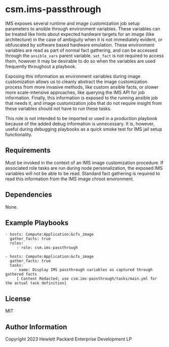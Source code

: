 csm.ims-passthrough
=========

IMS exposes several runtime and image customization job setup parameters to ansible through environment variables. These
variables can be treated like hints about expected hardware targets for an image (like architecture) in the case of
ambiguity when it is not immediately evident, or obfuscated by software based hardware emulation. These environment
variables are read as part of normal fact gathering, and can be accessed through the `ansible_vars` parent variable.
`set_fact` is not required to access them, however it may be desirable to do so when the variables are used frequently
throughout a playbook.

Exposing this information as environment variables during image customization allows us to cleanly abstract the image
customization process from more invasive methods, like custom ansible facts, or slower more scale-intensive approaches, 
like querying the IMS API for job information. Finally, this information is exposed to the running ansible job that 
needs it, and image customization jobs that do not require insight from these variables should not have to run these
tasks.

This role is not intended to be imported or used in a production playbook because of the added debug information is
unnecessary. It is, however, useful during debugging playbooks as a quick smoke test for IMS jail setup functionality.

Requirements
------------

Must be invoked in the context of an IMS image customization procedure. If associated role tasks are run during node
personalization, the exposed IMS variables will not be able to be read. Standard fact gathering is required to read this
information from the IMS image chroot environment.

Dependencies
------------

None.

Example Playbooks
----------------

    - hosts: Compute:Application:&cfs_image
      gather_facts: true
      roles:
         - role: csm.ims-passthrough

    - hosts: Compute:Application:&cfs_image
      gather_facts: true
      tasks:
        - name: Display IMS passthrough variables as captured through gathered facts
         [ Content Redacted; use csm.ims-passthrough/tasks/main.yml for the actual task definition]


License
-------

MIT

Author Information
------------------

Copyright 2023 Hewlett Packard Enterprise Development LP